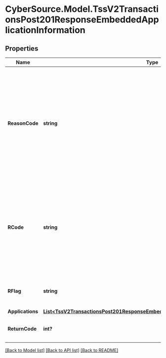 # CyberSource.Model.TssV2TransactionsPost201ResponseEmbeddedApplicationInformation
## Properties

Name | Type | Description | Notes
------------ | ------------- | ------------- | -------------
**ReasonCode** | **string** | Indicates the reason why a request succeeded or failed and possible action to take if a request fails.  For details, see the appendix of reason codes in the documentation for the relevant payment method.  | [optional] 
**RCode** | **string** | Indicates whether the service request was successful. Possible values:  - &#x60;-1&#x60;: An error occurred. - &#x60;0&#x60;: The request was declined. - &#x60;1&#x60;: The request was successful.  | [optional] 
**RFlag** | **string** | One-word description of the result of the application.  | [optional] 
**Applications** | [**List&lt;TssV2TransactionsPost201ResponseEmbeddedApplicationInformationApplications&gt;**](TssV2TransactionsPost201ResponseEmbeddedApplicationInformationApplications.md) |  | [optional] 
**ReturnCode** | **int?** | The description for this field is not available. | [optional] 

[[Back to Model list]](../README.md#documentation-for-models) [[Back to API list]](../README.md#documentation-for-api-endpoints) [[Back to README]](../README.md)

